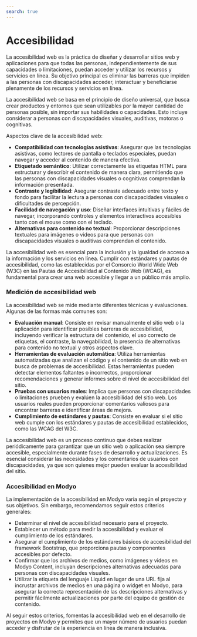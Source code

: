 ```yaml
---
search: true
---
```


# Accesibilidad

La accesibilidad web es la práctica de diseñar y desarrollar sitios web y aplicaciones para que todas las personas, independientemente de sus capacidades o limitaciones, puedan acceder y utilizar los recursos y servicios en línea. Su objetivo principal es eliminar las barreras que impiden a las personas con discapacidades acceder, interactuar y beneficiarse plenamente de los recursos y servicios en línea.

La accesibilidad web se basa en el principio de diseño universal, que busca crear productos y entornos que sean utilizables por la mayor cantidad de personas posible, sin importar sus habilidades o capacidades. Esto incluye considerar a personas con discapacidades visuales, auditivas, motoras o cognitivas.

Aspectos clave de la accesibilidad web:


- **Compatibilidad con tecnologías asistivas**: Asegurar que las tecnologías asistivas, como lectores de pantalla o teclados especiales, puedan navegar y acceder al contenido de manera efectiva.
- **Etiquetado semántico**: Utilizar correctamente las etiquetas HTML para estructurar y describir el contenido de manera clara, permitiendo que las personas con discapacidades visuales o cognitivas comprendan la información presentada.
- **Contraste y legibilidad**: Asegurar contraste adecuado entre texto y fondo para facilitar la lectura a personas con discapacidades visuales o dificultades de percepción.
- **Facilidad de navegación y uso**: Diseñar interfaces intuitivas y fáciles de navegar, incorporando controles y elementos interactivos accesibles tanto con el mouse como con el teclado.
- **Alternativas para contenido no textual**: Proporcionar descripciones textuales para imágenes o videos para que personas con discapacidades visuales o auditivas comprendan el contenido.

La accesibilidad web es esencial para la inclusión y la igualdad de acceso a la información y los servicios en línea. Cumplir con estándares y pautas de accesibilidad, como las establecidas por el Consorcio World Wide Web (W3C) en las Pautas de Accesibilidad al Contenido Web (WCAG), es fundamental para crear una web accesible y llegar a un público más amplio.



### Medición de accesibilidad web

La accesibilidad web se mide mediante diferentes técnicas y evaluaciones. Algunas de las formas más comunes son:

- **Evaluación manual**: Consiste en revisar manualmente el sitio web o la aplicación para identificar posibles barreras de accesibilidad, incluyendo verificar la estructura del contenido, el uso correcto de etiquetas, el contraste, la navegabilidad, la presencia de alternativas para contenido no textual y otros aspectos clave.
- **Herramientas de evaluación automática**: Utiliza herramientas automatizadas que analizan el código y el contenido de un sitio web en busca de problemas de accesibilidad. Estas herramientas pueden detectar elementos faltantes o incorrectos, proporcionar recomendaciones y generar informes sobre el nivel de accesibilidad del sitio.
- **Pruebas con usuarios reales**: Implica que personas con discapacidades o limitaciones prueben y evalúen la accesibilidad del sitio web. Los usuarios reales pueden proporcionar comentarios valiosos para encontrar barreras e identificar áreas de mejora.
- **Cumplimiento de estándares y pautas**: Consiste en evaluar si el sitio web cumple con los estándares y pautas de accesibilidad establecidos, como las WCAG del W3C.

La accesibilidad web es un proceso continuo que debes realizar periódicamente para garantizar que un sitio web o aplicación sea siempre accesible, especialmente durante fases de desarrollo y actualizaciones. Es esencial considerar las necesidades y los comentarios de usuarios con discapacidades, ya que son quienes mejor pueden evaluar la accesibilidad del sitio.


### Accesibilidad en Modyo

La implementación de la accesibilidad en Modyo varía según el proyecto y sus objetivos. Sin embargo, recomendamos seguir estos criterios generales:

- Determinar el nivel de accesibilidad necesario para el proyecto.
- Establecer un método para medir la accesibilidad y evaluar el cumplimiento de los estándares.
- Asegurar el cumplimiento de los estándares básicos de accesibilidad del framework Bootstrap, que proporciona pautas y componentes accesibles por defecto.
- Confirmar que los archivos de medios, como imágenes y videos en Modyo Content, incluyan descripciones alternativas adecuadas para personas con discapacidades visuales.
- Utilizar la etiqueta del lenguaje Liquid en lugar de una URL fija al incrustar archivos de medios en una página o widget en Modyo, para asegurar la correcta representación de las descripciones alternativas y permitir fácilmente actualizaciones por parte del equipo de gestión de contenido.

Al seguir estos criterios, fomentas la accesibilidad web en el desarrollo de proyectos en Modyo y permites que un mayor número de usuarios puedan acceder y disfrutar de la experiencia en línea de manera inclusiva.